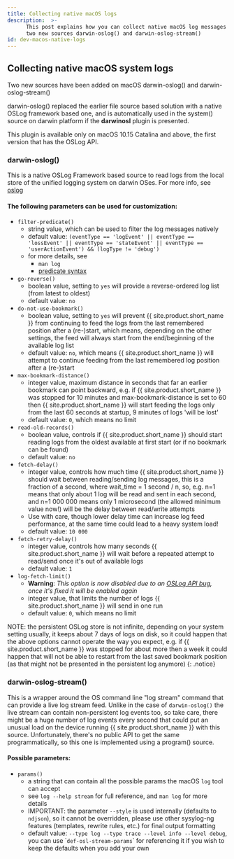 ```yaml
---
title: Collecting native macOS logs
description:  >-
      This post explains how you can collect native macOS log messages using
      two new sources darwin-oslog() and darwin-oslog-stream()
id: dev-macos-native-logs
---
```


## Collecting native macOS system logs

Two new sources have been added on macOS darwin-oslog() and darwin-oslog-stream()

darwin-oslog() replaced the earlier file source based solution with a native OSLog
framework based one, and is automatically used in the system() source on darwin
platform if the **darwinosl** plugin is presented.

This plugin is available only on macOS 10.15 Catalina and above, the first version
that has the OSLog API.

### darwin-oslog()

This is a native OSLog Framework based source to read logs from the local store of
the unified logging system on darwin OSes.
For more info, see [oslog](https://developer.apple.com/documentation/oslog?language=objc)

#### The following parameters can be used for customization:

- `filter-predicate()`
  - string value, which can be used to filter the log messages natively
  - default value: `(eventType == 'logEvent' || eventType == 'lossEvent' || eventType == 'stateEvent' || eventType == 'userActionEvent') && (logType != 'debug')`
  - for more details, see
    - `man log`
    - [predicate syntax](https://developer.apple.com/library/archive/documentation/Cocoa/Conceptual/Predicates/Articles/pSyntax.html)
- `go-reverse()`
  - boolean value, setting to `yes` will provide a reverse-ordered log list
        (from latest to oldest)
  - default value: `no`
- `do-not-use-bookmark()`
  - boolean value, setting to `yes` will prevent {{ site.product.short_name }} from continuing to
        feed the logs from the last remembered position after a (re-)start, which means,
        depending on the other settings, the feed will always start from the end/beginning
        of the available log list
  - default value: `no`, which means {{ site.product.short_name }} will attempt to continue feeding from
        the last remembered log position after a (re-)start
- `max-bookmark-distance()`
  - integer value, maximum distance in seconds that far an earlier bookmark can point
        backward, e.g. if {{ site.product.short_name }} was stopped for 10 minutes and max-bookmark-distance
        is set to 60 then {{ site.product.short_name }} will start feeding the logs only from the last 60
        seconds at startup, 9 minutes of logs 'will be lost'
  - default value: `0`, which means no limit
- `read-old-records()`
  - boolean value, controls if {{ site.product.short_name }} should start reading logs from the oldest
        available at first start (or if no bookmark can be found)
  - default value: `no`
- `fetch-delay()`
  - integer value, controls how much time {{ site.product.short_name }} should wait between reading/sending
        log messages, this is a fraction of a second, where wait_time = 1 second / n, so,
        e.g. n=1 means that only about 1 log will be read and sent in each second,
        and n=1 000 000 means only 1 microsecond (the allowed minimum value now!)
        will be the delay between read/write attempts
  - Use with care, though lower delay time can increase log feed performance, at the
        same time could lead to a heavy system load!
  - default value: `10 000`
- `fetch-retry-delay()`
  - integer value, controls how many seconds {{ site.product.short_name }} will wait before a repeated
        attempt to read/send once it's out of available logs
  - default value: `1`
- `log-fetch-limit()`
  - **Warning**: _This option is now disabled due to an [OSLog API bug](https://openradar.appspot.com/radar?id=5597032077066240), once it's fixed it_
        _will be enabled again_
  - integer value, that limits the number of logs {{ site.product.short_name }} will send in one run
  - default value: `0`, which means no limit

NOTE: the persistent OSLog store is not infinite, depending on your system setting usually,
it keeps about 7 days of logs on disk, so it could happen that the above options cannot
operate the way you expect, e.g. if {{ site.product.short_name }} was stopped for about more then a week it
could happen that will not be able to restart from the last saved bookmark position
(as that might not be presented in the persistent log anymore)
{: .notice}

### darwin-oslog-stream()

This is a wrapper around the OS command line "log stream" command that can provide a live
log stream feed. Unlike in the case of `darwin-oslog()` the live stream can contain
non-persistent log events too, so take care, there might be a huge number of log events
every second that could put an unusual load on the device running {{ site.product.short_name }} with this source.
Unfortunately, there's no public API to get the same programmatically, so this one is
implemented using a program() source.

#### Possible parameters:

- `params()`
  - a string that can contain all the possible params the macOS `log` tool can accept
  - see `log --help stream` for full reference, and `man log` for more details
  - IMPORTANT: the parameter `--style` is used internally (defaults to `ndjson`), so it
      cannot be overridden, please use other sysylog-ng features (templates, rewrite rules, etc.)
      for final output formatting
  - default value: `--type log --type trace --level info --level debug`,
      you can use \``def-osl-stream-params`\` for referencing it if you wish to keep the
      defaults when you add your own
